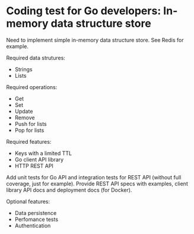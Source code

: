 # Coding test for Go developers: In-memory data structure store

Need to implement simple in-memory data structure store. See Redis for example.

Required data strutures:
- Strings
- Lists

Required operations:
- Get
- Set
- Update
- Remove
- Push for lists
- Pop for lists

Required features:
- Keys with a limited TTL
- Go client API library
- HTTP REST API

Add unit tests for Go API and integration tests for REST API (without full coverage, just for example).
Provide REST API specs with examples, client library API docs and deployment docs (for Docker).

Optional features:
- Data persistence
- Perfomance tests
- Authentication
